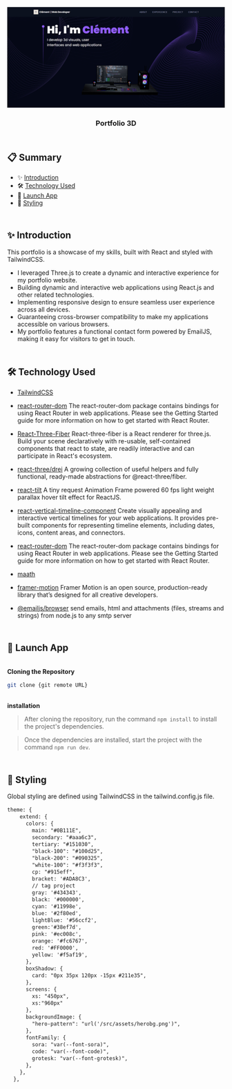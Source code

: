<div align="center">
  <a href="https://porfolio-3d-cm.netlify.app/" target="_blanck"><img src="./public/portfolio-3d-min.png" alt="portfolio-3D"></a>
  <h3 align="center">Portfolio 3D</h3>
</div>

## <br /> 📋 <a name="table">Summary</a>

- ✨ [Introduction](#introduction)
- 🛠 [Technology Used](#tech-stack)
- 🚀 [Launch App](#launch-app)
- 🎨 [Styling](#style)

## <br /> <a name="introduction">✨ Introduction</a>

This portfolio is a showcase of my skills, built with React and styled with TailwindCSS.

- I leveraged Three.js to create a dynamic and interactive experience for my portfolio website.
- Building dynamic and interactive web applications using React.js and other related technologies.
- Implementing responsive design to ensure seamless user experience across all devices.
- Guaranteeing cross-browser compatibility to make my applications accessible on various browsers.
- My portfolio features a functional contact form powered by EmailJS, making it easy for visitors to get in touch.

## <br /> <a name="tech-stack">🛠 Technology Used</a>

- [TailwindCSS](https://tailwindcss.com/docs/installation)

- [react-router-dom](https://www.npmjs.com/package/react-router-dom)
The react-router-dom package contains bindings for using React Router in web applications. Please see the Getting Started guide for more information on how to get started with React Router.
  
- [React-Three-Fiber](https://docs.pmnd.rs/react-three-fiber/getting-started/introduction)
React-three-fiber is a React renderer for three.js. Build your scene declaratively with re-usable, self-contained components that react to state, are readily interactive and can participate in React's ecosystem.

- [react-three/drei](https://www.npmjs.com/package/@react-three/drei/v/9.0.1)
A growing collection of useful helpers and fully functional, ready-made abstractions for @react-three/fiber.

- [react-tilt](https://www.npmjs.com/package/react-tilt?activeTab=readme)
A tiny request Animation Frame powered 60 fps light weight parallax hover tilt effect for ReactJS.

- [react-vertical-timeline-component](https://www.npmjs.com/package/react-vertical-timeline-component)
Create visually appealing and interactive vertical timelines for your web applications. It provides pre-built components for representing timeline elements, including dates, icons, content areas, and connectors.

- [react-router-dom](https://www.npmjs.com/package/react-router-dom)
The react-router-dom package contains bindings for using React Router in web applications. Please see the Getting Started guide for more information on how to get started with React Router.

- [maath](https://www.npmjs.com/package/maath)

- [framer-motion](https://www.npmjs.com/package/framer-motion)
Framer Motion is an open source, production-ready library that’s designed for all creative developers.

- [@emailjs/browser](https://www.emailjs.com/docs/sdk/installation/)
send emails, html and attachments (files, streams and strings) from node.js to any smtp server


## <br /> <a name="launch-app">🚀 Launch App</a>

<br/>**Cloning the Repository**

```bash
git clone {git remote URL}
```

<br/>**installation**

> After cloning the repository, run the command `npm install` to install the project's dependencies.

> Once the dependencies are installed, start the project with the command `npm run dev`.

## <br /> <a name="launch-app">🎨 Styling</a>

Global styling are defined using TailwindCSS in the tailwind.config.js file.

````
theme: {
    extend: {
      colors: {
        main: "#0B111E",
        secondary: "#aaa6c3",
        tertiary: "#151030",
        "black-100": "#100d25",
        "black-200": "#090325",
        "white-100": "#f3f3f3",
        cp: "#915eff",
        bracket: '#ADA8C3',
        // tag project 
        gray: '#434343',
        black: '#000000',
        cyan: '#11998e',
        blue: '#2f80ed',
        lightBlue: '#56ccf2',
        green:'#38ef7d',
        pink: '#ec008c',
        orange: '#fc6767',
        red: '#FF0000',
        yellow: '#f5af19',
      },
      boxShadow: {
        card: "0px 35px 120px -15px #211e35",
      },
      screens: {
        xs: "450px",
        xs:"960px"
      },
      backgroundImage: {
        "hero-pattern": "url('/src/assets/herobg.png')",
      },
      fontFamily: {
        sora: "var(--font-sora)",
        code: "var(--font-code)",
        grotesk: "var(--font-grotesk)",
      },
    },
  },
````